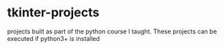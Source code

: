 # tkinter-projects
projects built as part of the python course I taught.
These projects can be executed if python3+ is installed
